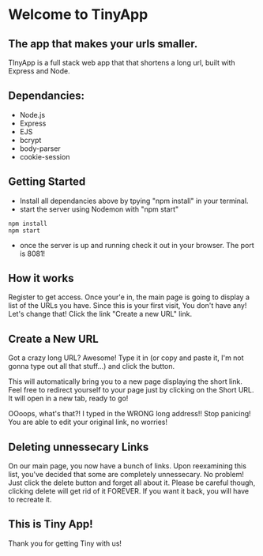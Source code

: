 # Welcome to TinyApp
## The app that makes your urls smaller.

TInyApp is a full stack web app that that shortens a long url, built with Express and Node.


## Dependancies:
- Node.js
- Express
- EJS
- bcrypt
- body-parser
- cookie-session

## Getting Started
- Install all dependancies above by tpying "npm install" in your terminal.
- start the server using Nodemon with "npm start"

```
npm install
npm start
```
- once the server is up and running check it out in your browser. The port is 8081! 

## How it works
Register to get access. Once your'e in, the main page is going to display a list of the URLs you have. Since this is your first visit, You don't have any! Let's change that!
Click the link "Create a new URL" link. 

## Create a New URL
Got a crazy long URL? Awesome! Type it in (or copy and paste it, I'm not gonna type out all that stuff...) and click the button. 

This will automatically bring you to a new page displaying the short link. Feel free to redirect yourself to your page just by clicking on the Short URL. It will open in a new tab, ready to go!

OOoops, what's that?! I typed in the WRONG long address!! Stop panicing! You are able to edit your original link, no worries!

## Deleting unnessecary Links
On our main page, you now have a bunch of links. Upon reexamining this list, you've decided that some are completely unnessecary. No problem! Just click the delete button and forget all about it. Please be careful though, clicking delete will get rid of it FOREVER. If you want it back, you will have to recreate it. 


## This is Tiny App! 
Thank you for getting Tiny with us!
